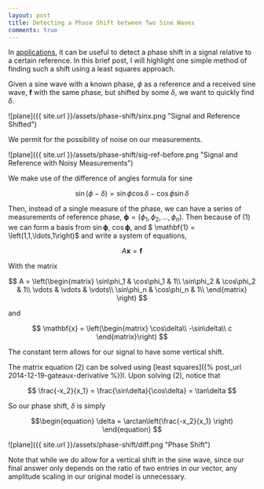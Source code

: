 ```yaml
---
layout: post
title: Detecting a Phase Shift between Two Sine Waves
comments: true
---
```


In [applications](https://en.wikipedia.org/wiki/Phase_detector), it can be useful to detect a phase shift in a signal relative to a certain reference. In this brief post, I will highlight one simple method of finding such a shift using a least squares approach.

Given a sine wave with a known phase, $\phi$ as a reference and a received sine wave, $\mathbf{f}$ with the same phase, but shifted by some $\delta$, we want to quickly find $\delta$. 

![plane]({{ site.url }}/assets/phase-shift/sinx.png "Signal and Reference Shifted")

We permit for the possibility of noise on our measurements.

![plane]({{ site.url }}/assets/phase-shift/sig-ref-before.png "Signal and Reference with Noisy Measurements")

We make use of the difference of angles formula for sine

$$
\begin{equation}
\sin(\phi - \delta) = \sin\phi\cos\delta - \cos\phi\sin\delta
\end{equation}
$$

Then, instead of a single measure of the phase, we can have a series of measurements of reference phase, $\mathbf{\phi} = \left( \phi_1, \phi_2, \ldots, \phi_n\right)$. Then because of (1) we can form a basis from $\sin\mathbf{\phi}$, $\cos\mathbf{\phi}$, and $ \mathbf{1} = \left(1,1,\ldots,1\right)$ and write a system of equations,

$$\begin{equation}
A\mathbf{x} = \mathbf{f}
\end{equation}
$$

With the matrix

$$
A = \left(\begin{matrix}
\sin\phi_1 & \cos\phi_1 & 1\\
\sin\phi_2 & \cos\phi_2 & 1\\
\vdots & \vdots & \vdots\\
\sin\phi_n & \cos\phi_n & 1\\
\end{matrix} \right)
$$

and

$$
\mathbf{x} = \left(\begin{matrix}
\cos\delta\\
-\sin\delta\\
c
\end{matrix}\right)
$$

The constant term allows for our signal to have some vertical shift. 

The matrix equation (2) can be solved using [least squares]({% post_url 2014-12-19-gateaux-derivative %})l. Upon solving (2), notice that 

$$
\frac{-x_2}{x_1} = \frac{\sin\delta}{\cos\delta} = \tan\delta
$$

So our phase shift, $\delta$ is simply

$$\begin{equation}
\delta = \arctan\left(\frac{-x_2}{x_1}
\right)
\end{equation}
$$

![plane]({{ site.url }}/assets/phase-shift/diff.png "Phase Shift")

Note that while we do allow for a vertical shift in the sine wave, since our final answer only depends on the ratio of two entries in our vector, any amplitude scaling in our original model is unnecessary.